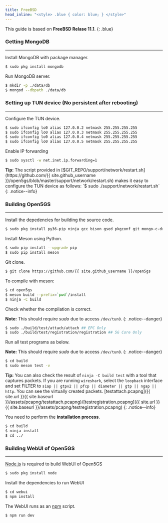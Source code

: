 ```yaml
---
title: FreeBSD
head_inline: "<style> .blue { color: blue; } </style>"
---
```


This guide is based on **FreeBSD Relase 11.1**.
{: .blue}

### Getting MongoDB
---

Install MongoDB with package manager.
```bash
$ sudo pkg install mongodb
```

Run MongoDB server.
```bash
$ mkdir -p ./data/db
$ mongod --dbpath ./data/db
```

### Setting up TUN device (No persistent after rebooting)
---

Configure the TUN device.
```bash
$ sudo ifconfig lo0 alias 127.0.0.2 netmask 255.255.255.255
$ sudo ifconfig lo0 alias 127.0.0.3 netmask 255.255.255.255
$ sudo ifconfig lo0 alias 127.0.0.4 netmask 255.255.255.255
$ sudo ifconfig lo0 alias 127.0.0.5 netmask 255.255.255.255
```

Enable IP forwarding
```bash
$ sudo sysctl -w net.inet.ip.forwarding=1
```

**Tip:** The script provided in [$GIT_REPO/support/network/restart.sh](https://github.com/{{ site.github_username }}/open5gs/blob/master/support/network/restart.sh) makes it easy to configure the TUN device as follows:  
`$ sudo ./support/network/restart.sh`
{: .notice--info}

### Building Open5GS
---

Install the depedencies for building the source code.
```bash
$ sudo pkg install py36-pip ninja gcc bison gsed pkgconf git mongo-c-driver gnutls libgcrypt libidn libyaml libmicrohttpd curl
```

Install Meson using Python.
```bash
$ sudo pip install --upgrade pip
$ sudo pip install meson
```

Git clone.

```bash
$ git clone https://github.com/{{ site.github_username }}/open5gs
```

To compile with meson:

```bash
$ cd open5gs
$ meson build --prefix=`pwd`/install
$ ninja -C build
```

Check whether the compilation is correct.

**Note:** This should require *sudo* due to access `/dev/tun0`.
{: .notice--danger}

```bash
$ sudo ./build/test/attach/attach ## EPC Only
$ sudo ./build/test/registration/registration ## 5G Core Only
```

Run all test programs as below.

**Note:** This should require *sudo* due to access `/dev/tun0`.
{: .notice--danger}

```bash
$ cd build
$ sudo meson test -v
```

**Tip:** You can also check the result of `ninja -C build test` with a tool that captures packets. If you are running `wireshark`, select the `loopback` interface and set FILTER to `s1ap || gtpv2 || pfcp || diameter || gtp || ngap || http`.  You can see the virtually created packets. [testattach.pcapng]({{ site.url }}{{ site.baseurl }}/assets/pcapng/testattach.pcapng)/[testregistration.pcapng]({{ site.url }}{{ site.baseurl }}/assets/pcapng/testregistration.pcapng)
{: .notice--info}

You need to perform the **installation process**.
```bash
$ cd build
$ ninja install
$ cd ../
```

### Building WebUI of Open5GS
---

[Node.js](https://nodejs.org/) is required to build WebUI of Open5GS

```bash
$ sudo pkg install node
```

Install the dependencies to run WebUI

```bash
$ cd webui
$ npm install
```

The WebUI runs as an [npm](https://www.npmjs.com/) script.

```bash
$ npm run dev
```


